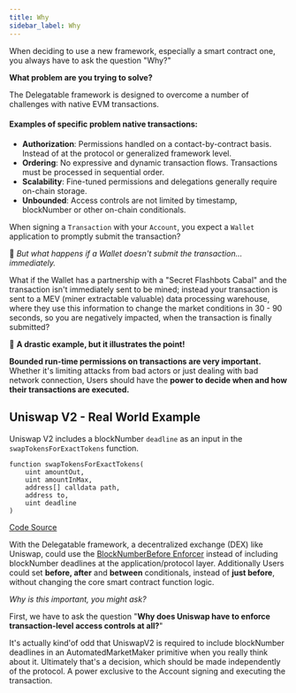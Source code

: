 ```yaml
---
title: Why
sidebar_label: Why
---
```


When deciding to use a new framework, especially a smart contract one, you always have to ask the question "Why?"

**What problem are you trying to solve?**

The Delegatable framework is designed to overcome a number of challenges with native EVM transactions.

#### Examples of specific problem native transactions:

- **Authorization**: Permissions handled on a contact-by-contract basis. Instead of at the protocol or generalized framework level.
- **Ordering**: No expressive and dynamic transaction flows. Transactions must be processed in sequential order.
- **Scalability**: Fine-tuned permissions and delegations generally require on-chain storage.
- **Unbounded**: Access controls are not limited by timestamp, blockNumber or other on-chain conditionals.

When signing a `Transaction` with your `Account`, you expect a `Wallet` application to promptly submit the transaction?

🤔 _But what happens if a Wallet doesn't submit the transaction... immediately._

What if the Wallet has a partnership with a "Secret Flashbots Cabal" and the transaction isn't immediately sent to be mined; instead your transaction is sent to a MEV (miner extractable valuable) data processing warehouse, where they use this information to change the market conditions in 30 - 90 seconds, so you are negatively impacted, when the transaction is finally submitted?

🤯 **A drastic example, but it illustrates the point!**

**Bounded run-time permissions on transactions are very important.** Whether it's limiting attacks from bad actors or just dealing with bad network connection, Users should have the **power to decide when and how their transactions are executed.**

## Uniswap V2 - Real World Example

Uniswap V2 includes a blockNumber `deadline` as an input in the `swapTokensForExactTokens` function.

```solidity
function swapTokensForExactTokens(
    uint amountOut,
    uint amountInMax,
    address[] calldata path,
    address to,
    uint deadline
)
```

[Code Source](https://github.com/Uniswap/v2-periphery/blob/master/contracts/UniswapV2Router02.sol#L224)

<!-- You might be saying to yourself right about now _**"But why does that matter?"**_ -->

With the Delegatable framework, a decentralized exchange (DEX) like Uniswap, could use the [BlockNumberBefore Enforcer](/docs/enforcers/block-number-before-enforcer) instead of including blockNumber deadlines at the application/protocol layer. Additionally Users could set **before, after** and **between** conditionals, instead of **just before**, without changing the core smart contract function logic.

_Why is this important, you might ask?_

First, we have to ask the question "**Why does Uniswap have to enforce transaction-level access controls at all?**"

It's actually kind'of odd that UniswapV2 is required to include blockNumber deadlines in an AutomatedMarketMaker primitive when you really think about it. Ultimately that's a decision, which should be made independently of the protocol. A power exclusive to the Account signing and executing the transaction.
